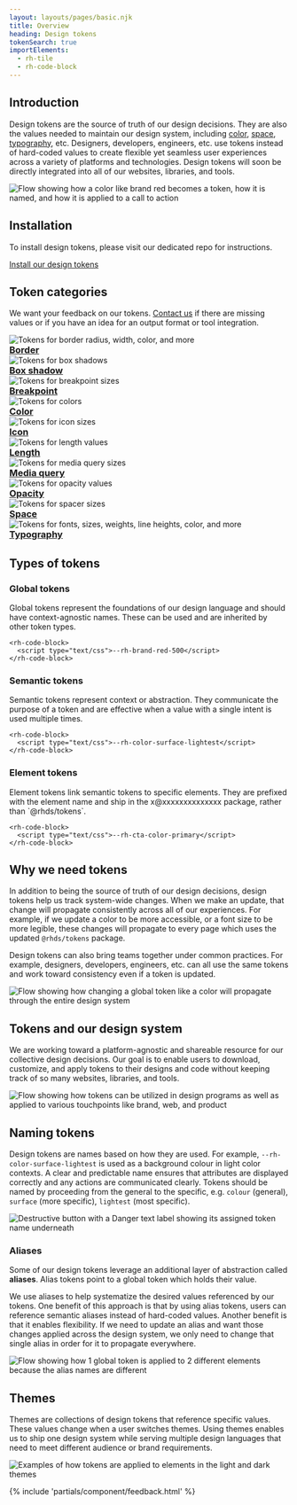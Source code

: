 ```yaml
---
layout: layouts/pages/basic.njk
title: Overview
heading: Design tokens
tokenSearch: true
importElements: 
  - rh-tile
  - rh-code-block
---
```


<link rel="stylesheet" href="{{ '/assets/packages/@rhds/elements/elements/rh-tile/rh-tile-lightdom.css' | url }}">

<link rel="stylesheet" href="{{ '/assets/tokens/tokens.css' | url }}">

<style>
  .page-overview .container .grid {
    display: grid;
    grid-template-columns: 1fr;
    gap: var(--rh-space--2xl, 32px);
    margin-block: var(--rh-space--2xl, 32px);
  }

  uxdot-example::part(container) {
    background: transparent;
  }

  rh-tile [slot="headline"] h3,
  rh-tile [slot="image"] {
     margin-block: 0 !important;
  }

  @container container (min-width: 567px) {
    .page-overview .container .grid {
      grid-template-columns: 1fr 1fr;
      gap: var(--rh-space--3xl, 48px);
    }
  }

  @container container (min-width: 768px) {
    .page-overview .container .grid {
      grid-template-columns: 1fr 1fr 1fr;
    }
  }  
</style>

## Introduction

Design tokens are the source of truth of our design decisions. They are
also the values needed to maintain our design system, including
[color][color], [space][space], [typography][typography], etc. Designers,
developers, engineers, etc. use tokens instead of hard-coded values to create
flexible yet seamless user experiences across a variety of platforms and
technologies. Design tokens will soon be directly integrated into all of our
websites, libraries, and tools.

<uxdot-example width-adjustment="807px">
  <img alt="Flow showing how a color like brand red becomes a token, how it is named, and how it is applied to a call to action" src="{{ '/tokens/images/design-tokens-intro.png' | url }}">
</uxdot-example>

## Installation

To install design tokens, please visit our dedicated repo for instructions.

<rh-cta>
  <a href="https://github.com/redhat-ux/red-hat-design-tokens">Install our design tokens</a>
</rh-cta>

## Token categories

We want your feedback on our tokens. [Contact us][contact] if there are missing 
values or if you have an idea for an output format or tool integration.

<nav class="grid">
  <rh-tile compact bleed>
    <uxdot-example slot="image" no-border>
      <img alt="Tokens for border radius, width, color, and more" src="{{ '/tokens/images/design-tokens-category-border.png' | url }}">
    </uxdot-example>
    <a slot="headline" href="{{ 'border/' | url }}"><h3>Border</h3></a>
  </rh-tile>
  <rh-tile compact bleed>
    <uxdot-example slot="image" no-border>
      <img alt="Tokens for box shadows" src="{{ '/tokens/images/design-tokens-category-box-shadow.png' | url }}">
    </uxdot-example>
    <a slot="headline" href="{{ 'box-shadow/' | url }}"><h3>Box shadow</h3></a>
  </rh-tile>
  <rh-tile compact bleed>
    <uxdot-example slot="image" no-border>
      <img alt="Tokens for breakpoint sizes" src="{{ '/tokens/images/design-tokens-category-breakpoint.png' | url }}">
    </uxdot-example>
    <a slot="headline" href="{{ 'breakpoint/' | url }}" slot="headline"><h3>Breakpoint</h3></a>
  </rh-tile>
  <rh-tile compact bleed>
    <uxdot-example slot="image" no-border>
      <img alt="Tokens for colors" src="{{ '/tokens/images/design-tokens-category-color.png' | url }}">
    </uxdot-example>
    <a slot="headline" href="{{ 'color/' | url }}"><h3>Color</h3></a>
  </rh-tile>
  <rh-tile compact bleed>
    <uxdot-example slot="image" no-border>
      <img alt="Tokens for icon sizes" src="{{ '/tokens/images/design-tokens-category-icon.png' | url }}">
    </uxdot-example>
    <a slot="headline" href="{{ 'icon/' | url }}"><h3>Icon</h3></a>
  </rh-tile>
  <rh-tile compact bleed>
    <uxdot-example slot="image" no-border>
      <img alt="Tokens for length values" src="{{ '/tokens/images/design-tokens-category-length.png' | url }}">
    </uxdot-example>
    <a slot="headline" href="{{ 'length/' | url }}"><h3>Length</h3></a>
  </rh-tile>
  <rh-tile compact bleed>
    <uxdot-example slot="image" no-border>
      <img alt="Tokens for media query sizes" src="{{ '/tokens/images/design-tokens-category-media-query.png' | url }}">
    </uxdot-example>
    <a slot="headline" href="{{ 'media/' | url }}"><h3>Media query</h3></a>
  </rh-tile>
  <rh-tile compact bleed>
    <uxdot-example slot="image" no-border>
      <img alt="Tokens for opacity values" src="{{ '/tokens/images/design-tokens-category-opacity.png' | url }}">
    </uxdot-example>
    <a slot="headline" href="{{ 'opacity/' | url }}"><h3>Opacity</h3></a>
  </rh-tile>
  <rh-tile compact bleed>
    <uxdot-example slot="image" no-border>
      <img alt="Tokens for spacer sizes" src="{{ '/tokens/images/design-tokens-category-space.png' | url }}">
    </uxdot-example>
    <a slot="headline" href="{{ 'space/' | url }}"><h3>Space</h3></a>
  </rh-tile>
  <rh-tile compact bleed>
    <uxdot-example slot="image" no-border>
      <img alt="Tokens for fonts, sizes, weights, line heights, color, and more" src="{{ '/tokens/images/design-tokens-category-typography.png' | url }}">
    </uxdot-example>
    <a slot="headline" href="{{ 'font/' | url }}"><h3>Typography</h3></a>
  </rh-tile>
</nav>

## Types of tokens

<div class="grid">
  <div>
    <h3>Global tokens</h3>
    <p>Global tokens represent the foundations of our design language and should
    have context-agnostic names. These can be used and are inherited by other
    token types.</p>

    <rh-code-block>
      <script type="text/css">--rh-brand-red-500</script>
    </rh-code-block>
  </div>

  <div>
    <h3>Semantic tokens</h3>
    <p>Semantic tokens represent context or abstraction. They communicate the purpose
    of a token and are effective when a value with a single intent is used
    multiple times.</p>

    <rh-code-block>
      <script type="text/css">--rh-color-surface-lightest</script>
    </rh-code-block>
  </div>

  <div>
    <h3>Element tokens</h3>
    <p>Element tokens link semantic tokens to specific elements. They are
    prefixed with the element name and ship in the x@xxxxxxxxxxxxxx package,
    rather than `@rhds/tokens`.</p>

    <rh-code-block>
      <script type="text/css">--rh-cta-color-primary</script>
    </rh-code-block>
  </div>
</div>


## Why we need tokens

In addition to being the source of truth of our design decisions, design tokens
help us track system-wide changes. When we make an update, that change will
propagate consistently across all of our experiences. For example, if we update
a color to be more accessible, or a font size to be more legible, these changes
will propagate to every page which uses the updated `@rhds/tokens` package.

Design tokens can also bring teams together under common practices. For example,
designers, developers, engineers, etc. can all use the same tokens and work 
toward consistency even if a token is updated.

<uxdot-example width-adjustment="739px">
  <img alt="Flow showing how changing a global token like a color will propagate through the entire design system" src="{{ '/tokens/images/design-tokens-why-we-need-tokens.png' | url }}">
</uxdot-example>

## Tokens and our design system

We are working toward a platform-agnostic and shareable resource for our
collective design decisions. Our goal is to enable users to download, customize,
and apply tokens to their designs and code without keeping track of so many 
websites, libraries, and tools.

<uxdot-example width-adjustment="396px">
  <img alt="Flow showing how tokens can be utilized in design programs as well as applied to various touchpoints like brand, web, and product" src="{{ '/tokens/images/design-tokens-and-our-ds.png' | url }}">
</uxdot-example>

## Naming tokens

Design tokens are names based on how they are used. For example,
`--rh-color-surface-lightest` is used as a background colour in light color
contexts. A clear and predictable name ensures that attributes are displayed
correctly and any actions are communicated clearly. Tokens should be named by
proceeding from the general to the specific, e.g. `colour` (general), `surface`
(more specific), `lightest` (most specific).

<uxdot-example width-adjustment="269px">
  <img alt="Destructive button with a Danger text label showing its assigned token name underneath" src="{{ '/tokens/images/design-tokens-naming.png' | url }}">
</uxdot-example>

### Aliases

Some of our design tokens leverage an additional layer of abstraction called 
**aliases**. Alias tokens point to a global token which holds their value.

We use aliases to help systematize the desired values referenced by our tokens. 
One benefit of this approach is that by using alias tokens, users can reference 
semantic aliases instead of hard-coded values. Another benefit is that it 
enables flexibility. If we need to update an alias and want those changes 
applied across the design system, we only need to change that single alias in 
order for it to propagate everywhere.

<uxdot-example width-adjustment="602px">
  <img alt="Flow showing how 1 global token is applied to 2 different elements because the alias names are different" src="{{ '/tokens/images/design-tokens-aliases.png' | url }}">
</uxdot-example>

## Themes

Themes are collections of design tokens that reference specific values. These 
values change when a user switches themes. Using themes enables us to ship one 
design system while serving multiple design languages that need to meet 
different audience or brand requirements.

<uxdot-example width-adjustment="870px">
  <img alt="Examples of how tokens are applied to elements in the light and dark themes" src="{{ '/tokens/images/design-tokens-themes.png' | url }}">
</uxdot-example>

[color]: /tokens/color/
[space]: /tokens/space/
[typography]: /tokens/typography/
[contact]: mailto:design-system@redhat.com

{% include 'partials/component/feedback.html' %}
